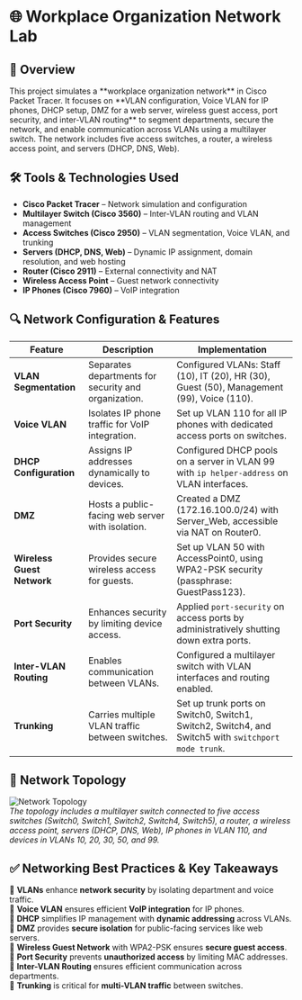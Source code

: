 <h1>🌐 Workplace Organization Network Lab</h1>

<h2>📌 Overview</h2>
This project simulates a **workplace organization network** in Cisco Packet Tracer. It focuses on **VLAN configuration, Voice VLAN for IP phones, DHCP setup, DMZ for a web server, wireless guest access, port security, and inter-VLAN routing** to segment departments, secure the network, and enable communication across VLANs using a multilayer switch. The network includes five access switches, a router, a wireless access point, and servers (DHCP, DNS, Web).

<h2>🛠 Tools & Technologies Used</h2>

- **Cisco Packet Tracer** – Network simulation and configuration  
- **Multilayer Switch (Cisco 3560)** – Inter-VLAN routing and VLAN management  
- **Access Switches (Cisco 2950)** – VLAN segmentation, Voice VLAN, and trunking  
- **Servers (DHCP, DNS, Web)** – Dynamic IP assignment, domain resolution, and web hosting  
- **Router (Cisco 2911)** – External connectivity and NAT  
- **Wireless Access Point** – Guest network connectivity  
- **IP Phones (Cisco 7960)** – VoIP integration  

<h2>🔍 Network Configuration & Features</h2>

| Feature | Description | Implementation |
|---------|-------------|----------------|
| **VLAN Segmentation** | Separates departments for security and organization. | Configured VLANs: Staff (10), IT (20), HR (30), Guest (50), Management (99), Voice (110). |
| **Voice VLAN** | Isolates IP phone traffic for VoIP integration. | Set up VLAN 110 for all IP phones with dedicated access ports on switches. |
| **DHCP Configuration** | Assigns IP addresses dynamically to devices. | Configured DHCP pools on a server in VLAN 99 with `ip helper-address` on VLAN interfaces. |
| **DMZ** | Hosts a public-facing web server with isolation. | Created a DMZ (172.16.100.0/24) with Server_Web, accessible via NAT on Router0. |
| **Wireless Guest Network** | Provides secure wireless access for guests. | Set up VLAN 50 with AccessPoint0, using WPA2-PSK security (passphrase: GuestPass123). |
| **Port Security** | Enhances security by limiting device access. | Applied `port-security` on access ports by administratively shutting down extra ports. |
| **Inter-VLAN Routing** | Enables communication between VLANs. | Configured a multilayer switch with VLAN interfaces and routing enabled. |
| **Trunking** | Carries multiple VLAN traffic between switches. | Set up trunk ports on Switch0, Switch1, Switch2, Switch4, and Switch5 with `switchport mode trunk`. |

<h2>📐 Network Topology</h2>

![Network Topology](https://github.com/user-attachments/assets/dfbe1fca-38f0-4f8a-989b-9a507d5d42ee)   
*The topology includes a multilayer switch connected to five access switches (Switch0, Switch1, Switch2, Switch4, Switch5), a router, a wireless access point, servers (DHCP, DNS, Web), IP phones in VLAN 110, and devices in VLANs 10, 20, 30, 50, and 99.*

<h2>✅ Networking Best Practices & Key Takeaways</h2>

🔹 **VLANs** enhance **network security** by isolating department and voice traffic.  
🔹 **Voice VLAN** ensures efficient **VoIP integration** for IP phones.  
🔹 **DHCP** simplifies IP management with **dynamic addressing** across VLANs.  
🔹 **DMZ** provides **secure isolation** for public-facing services like web servers.  
🔹 **Wireless Guest Network** with WPA2-PSK ensures **secure guest access**.  
🔹 **Port Security** prevents **unauthorized access** by limiting MAC addresses.  
🔹 **Inter-VLAN Routing** ensures efficient communication across departments.  
🔹 **Trunking** is critical for **multi-VLAN traffic** between switches.  
